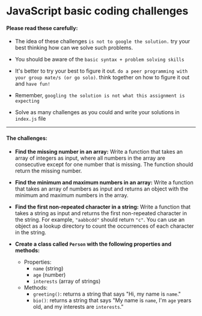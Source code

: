 # JavaScript basic coding challenges

#### Please read these carefully:

- The idea of these challenges `is not to google the solution.` try your best thinking how can we solve such problems.

- You should be aware of the `basic syntax + problem solving skills`

- It's better to try your best to figure it out. `do a peer programming with your group mate/s (or go solo)`. think together on how to figure it out and `have fun!`

- Remember, `googling the solution is not what this assignment is expecting`
- Solve as many challenges as you could and write your solutions in `index.js` file

---

#### The challenges:

- **Find the missing number in an array:** Write a function that takes an array of integers as input, where all numbers in the array are consecutive except for one number that is missing. The function should return the missing number.

- **Find the minimum and maximum numbers in an array:** Write a function that takes an array of numbers as input and returns an object with the minimum and maximum numbers in the array.

- **Find the first non-repeated character in a string:** Write a function that takes a string as input and returns the first non-repeated character in the string. For example, `"aabbcdd"` should return `"c"`. You can use an object as a lookup directory to count the occurrences of each character in the string.

- **Create a class called `Person` with the following properties and methods:**
  - Properties:
    - `name` (string)
    - `age` (number)
    - `interests` (array of strings)
  - Methods:
    - `greeting()`: returns a string that says "Hi, my name is `name`."
    - `bio()`: returns a string that says "My name is `name`, I'm `age` years old, and my interests are `interests`."
